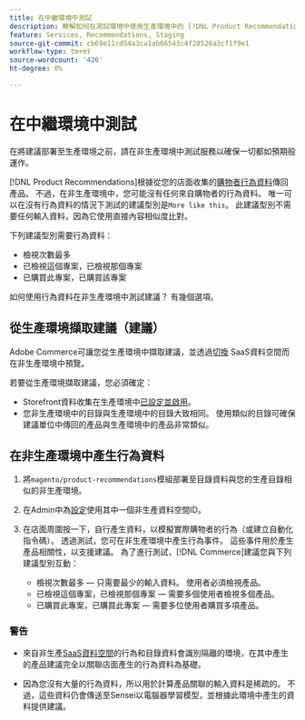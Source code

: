 ```yaml
---
title: 在中繼環境中測試
description: 瞭解如何在測試環境中使用生產環境中的 [!DNL Product Recommendations] 進行測試。
feature: Services, Recommendations, Staging
source-git-commit: cb69e11cd54a3ca1ab66543c4f28526a3cf1f9e1
workflow-type: tm+mt
source-wordcount: '426'
ht-degree: 0%

---
```


# 在中繼環境中測試

在將建議部署至生產環境之前，請在非生產環境中測試服務以確保一切都如預期般運作。

[!DNL Product Recommendations]根據從您的店面收集的[購物者行為資料](events.md)傳回產品。 不過，在非生產環境中，您可能沒有任何來自購物者的行為資料。 唯一可以在沒有行為資料的情況下測試的建議型別是`More like this`。 此建議型別不需要任何輸入資料，因為它使用直接內容相似度比對。

下列建議型別需要行為資料：

- 檢視次數最多
- 已檢視這個專案，已檢視那個專案
- 已購買此專案，已購買該專案

如何使用行為資料在非生產環境中測試建議？ 有幾個選項。

## 從生產環境擷取建議（建議）

Adobe Commerce可讓您從生產環境中擷取建議，並透過[切換](settings.md) SaaS資料空間而在非生產環境中預覽。

若要從生產環境擷取建議，您必須確定：

- Storefront資料收集在生產環境中[已設定並啟用](install-configure.md)。
- 您非生產環境中的目錄與生產環境中的目錄大致相同。 使用類似的目錄可確保建議單位中傳回的產品與生產環境中的產品非常類似。

## 在非生產環境中產生行為資料

1. 將`magento/product-recommendations`模組部署至目錄資料與您的生產目錄相似的非生產環境。

1. 在Admin中為[設定](../landing/saas.md#saas-configuration)使用其中一個非生產資料空間ID。

1. 在店面周圍按一下，自行產生資料，以模擬實際購物者的行為（或建立自動化指令碼）。 透過測試，您可在非生產環境中產生行為事件。 這些事件用於產生產品相關性，以支援建議。 為了進行測試，[!DNL Commerce]建議您與下列建議型別互動：

   - 檢視次數最多 — 只需要最少的輸入資料。 使用者必須檢視產品。
   - 已檢視這個專案，已檢視那個專案 — 需要多個使用者檢視多個產品。
   - 已購買此專案，已購買此專案 — 需要多位使用者購買多項產品。

### 警告

- 來自非生產[SaaS資料空間](../landing/saas.md#saas-configuration)的行為和目錄資料會識別隔離的環境，在其中產生的產品建議完全以關聯店面產生的行為資料為基礎。

- 因為您沒有大量的行為資料，所以用於計算產品關聯的輸入資料是稀疏的。 不過，這些資料仍會傳送至Sensei以電腦器學習模型，並根據此環境中產生的資料提供建議。
